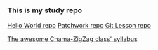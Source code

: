 ### This is my study repo

[Hello World repo](https://github.com/Elaiden/hello-world)
[Patchwork repo](https://github.com/Elaiden/patchwork)
[Git Lesson repo](https://github.com/Elaiden/git-lesson-repository)

[The awesome Chama-ZigZag class' syllabus](https://github.com/green-fox-academy/zigzag-syllabus)
